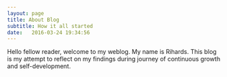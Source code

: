 ```yaml
---
layout: page
title: About Blog
subtitle: How it all started
date:   2016-03-24 19:34:56
---
```


Hello fellow reader, welcome to my weblog. My name is Rihards. This blog is my attempt to reflect on my findings during journey of continuous growth and self-development.
